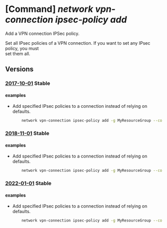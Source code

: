 # [Command] _network vpn-connection ipsec-policy add_

Add a VPN connection IPSec policy.

Set all IPsec policies of a VPN connection. If you want to set any IPsec policy, you must\
        set them all.

## Versions

### [2017-10-01](/Resources/mgmt-plane/L3N1YnNjcmlwdGlvbnMve30vcmVzb3VyY2Vncm91cHMve30vcHJvdmlkZXJzL21pY3Jvc29mdC5uZXR3b3JrL2Nvbm5lY3Rpb25zL3t9/2017-10-01.xml) **Stable**

<!-- mgmt-plane /subscriptions/{}/resourcegroups/{}/providers/microsoft.network/connections/{} 2017-10-01 properties.ipsecPolicies[] -->

#### examples

- Add specified IPsec policies to a connection instead of relying on defaults.
    ```bash
        network vpn-connection ipsec-policy add -g MyResourceGroup --connection-name MyConnection --dh-group DHGroup14 --ike-encryption AES256 --ike-integrity SHA384 --ipsec-encryption DES3 --ipsec-integrity GCMAES256 --pfs-group PFS2048 --sa-lifetime 27000 --sa-max-size 102400000
    ```

### [2018-11-01](/Resources/mgmt-plane/L3N1YnNjcmlwdGlvbnMve30vcmVzb3VyY2Vncm91cHMve30vcHJvdmlkZXJzL21pY3Jvc29mdC5uZXR3b3JrL2Nvbm5lY3Rpb25zL3t9/2018-11-01.xml) **Stable**

<!-- mgmt-plane /subscriptions/{}/resourcegroups/{}/providers/microsoft.network/connections/{} 2018-11-01 properties.ipsecPolicies[] -->

#### examples

- Add specified IPsec policies to a connection instead of relying on defaults.
    ```bash
        network vpn-connection ipsec-policy add -g MyResourceGroup --connection-name MyConnection --dh-group DHGroup14 --ike-encryption AES256 --ike-integrity SHA384 --ipsec-encryption DES3 --ipsec-integrity GCMAES256 --pfs-group PFS2048 --sa-lifetime 27000 --sa-max-size 102400000
    ```

### [2022-01-01](/Resources/mgmt-plane/L3N1YnNjcmlwdGlvbnMve30vcmVzb3VyY2Vncm91cHMve30vcHJvdmlkZXJzL21pY3Jvc29mdC5uZXR3b3JrL2Nvbm5lY3Rpb25zL3t9/2022-01-01.xml) **Stable**

<!-- mgmt-plane /subscriptions/{}/resourcegroups/{}/providers/microsoft.network/connections/{} 2022-01-01 properties.ipsecPolicies[] -->

#### examples

- Add specified IPsec policies to a connection instead of relying on defaults.
    ```bash
        network vpn-connection ipsec-policy add -g MyResourceGroup --connection-name MyConnection --dh-group DHGroup14 --ike-encryption AES256 --ike-integrity SHA384 --ipsec-encryption DES3 --ipsec-integrity GCMAES256 --pfs-group PFS2048 --sa-lifetime 27000 --sa-max-size 102400000
    ```
